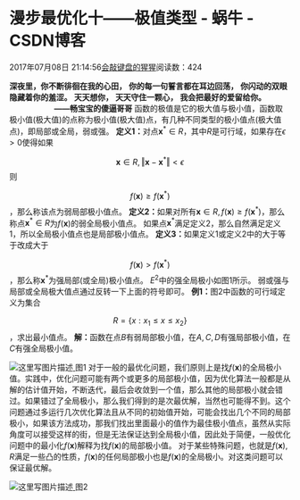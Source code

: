 
# 漫步最优化十——极值类型 - 蜗牛 - CSDN博客


2017年07月08日 21:14:56[会敲键盘的猩猩](https://me.csdn.net/u010182633)阅读数：424



$\textbf{深夜里，你不断徘徊在我的心田，}$
$\textbf{你的每一句誓言都在耳边回荡，}$
$\textbf{你闪动的双眼隐藏着你的羞涩。}$
$\textbf{天天想你，}$
$\textbf{天天守住一颗心，}$
$\textbf{我会把最好的爱留给你。}$
$\qquad\qquad\quad\textbf{——畅宝宝的傻逼哥哥}$
函数的极值是它的极大值与极小值，函数取极小值(极大值)的点称为极小值(极大值)点，有几种不同类型的极小值点(极大值点)，即局部或全局，弱或强。
$\textbf{定义1：}$对点$\textbf{x}^*\in R$，其中$R$是可行域，如果存在$\epsilon>0$使得如果

$$
\textbf{x}\in R,\Vert\textbf{x}-\textbf{x}^*\Vert<\epsilon
$$
则

$$
f(\textbf{x})\geq f(\textbf{x}^*)
$$
，那么称该点为弱局部极小值点。
$\textbf{定义2：}$如果对所有$\textbf{x}\in R,f(\textbf{x})\geq f(\textbf{x}^*)$，那么称点$\textbf{x}^*\in R$为$f(\textbf{x})$的弱全局极小值点。
如果点$\textbf{x}^*$满足定义2，那么自然满足定义1，所以全局极小值点也是局部极小值点。
$\textbf{定义3：}$如果定义1或定义2中的大于等于改成大于

$$
f(\textbf{x})>f(\textbf{x}^*)
$$
，那么称$\textbf{x}^*$为强局部(或全局)极小值点。
$E^2$中的强全局极小如图1所示。
弱或强与局部或全局极大值点通过反转一下上面的符号即可。
$\textbf{例1：}$图2中函数的可行域定义为集合

$$
R=\{x:x_1\leq x\leq x_2\}
$$
，求出最小值点。
$\textbf{解：}$函数在点$B$有弱局部极小值，在$A,C,D$有强局部极小值，在$C$有强全局极小值。

![这里写图片描述](https://img-blog.csdn.net/20170708210114118?watermark/2/text/aHR0cDovL2Jsb2cuY3Nkbi5uZXQvdTAxMDE4MjYzMw==/font/5a6L5L2T/fontsize/400/fill/I0JBQkFCMA==/dissolve/70/gravity/SouthEast)[ ](https://img-blog.csdn.net/20170708210114118?watermark/2/text/aHR0cDovL2Jsb2cuY3Nkbi5uZXQvdTAxMDE4MjYzMw==/font/5a6L5L2T/fontsize/400/fill/I0JBQkFCMA==/dissolve/70/gravity/SouthEast)
图1
对于一般的最优化问题，我们原则上是找$f(\textbf{x})$的全局极小值。实践中，优化问题可能有两个或更多的局部极小值，因为优化算法一般都是从解的估计值开始，不断迭代，最后会收敛到一个值，那么其他的局部极小就会错过。如果错过了全局极小，那么我们得到的是次最优解，当然也可能得不到。这个问题通过多运行几次优化算法且从不同的初始值开始，可能会找出几个不同的局部极小，如果该方法成功，那我们找出里面最小的值作为最佳极小值点，虽然从实际角度可以接受这样的街，但是无法保证达到全局极小值，因此处于简便，一般优化问题中的最小化$f(\textbf{x})$解释为找$f(\textbf{x})$的局部极小值。
对于某些特殊问题，也就是$f(\textbf{x}),R$满足一些凸的性质，$f(\textbf{x})$的任何局部极小也是$f(\textbf{x})$的全局极小。对这类问题可以保证最优解。

![这里写图片描述](https://img-blog.csdn.net/20170708210033433?watermark/2/text/aHR0cDovL2Jsb2cuY3Nkbi5uZXQvdTAxMDE4MjYzMw==/font/5a6L5L2T/fontsize/400/fill/I0JBQkFCMA==/dissolve/70/gravity/SouthEast)[ ](https://img-blog.csdn.net/20170708210033433?watermark/2/text/aHR0cDovL2Jsb2cuY3Nkbi5uZXQvdTAxMDE4MjYzMw==/font/5a6L5L2T/fontsize/400/fill/I0JBQkFCMA==/dissolve/70/gravity/SouthEast)
图2

[
						](https://img-blog.csdn.net/20170708210033433?watermark/2/text/aHR0cDovL2Jsb2cuY3Nkbi5uZXQvdTAxMDE4MjYzMw==/font/5a6L5L2T/fontsize/400/fill/I0JBQkFCMA==/dissolve/70/gravity/SouthEast)
[
	](https://img-blog.csdn.net/20170708210033433?watermark/2/text/aHR0cDovL2Jsb2cuY3Nkbi5uZXQvdTAxMDE4MjYzMw==/font/5a6L5L2T/fontsize/400/fill/I0JBQkFCMA==/dissolve/70/gravity/SouthEast)
